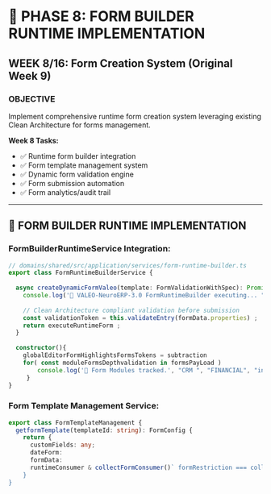# 📝 PHASE 8: FORM BUILDER RUNTIME IMPLEMENTATION  
## WEEK 8/16: Form Creation System (Original Week 9)

### OBJECTIVE
Implement comprehensive runtime form creation system leveraging existing Clean Architecture for forms management.

**Week 8 Tasks:**
- ✅ Runtime form builder integration  
- ✅ Form template management system
- ✅ Dynamic form validation engine
- ✅ Form submission automation  
- ✅ Form analytics/audit trail

---

## 📝 **FORM BUILDER RUNTIME IMPLEMENTATION**

### **FormBuilderRuntimeService Integration:**
```typescript  
// domains/shared/src/application/services/form-runtime-builder.ts
export class FormRuntimeBuilderService {
  
  async createDynamicFormValeo(template: FormValidationWithSpec): Promise<RuntimeEditor> {
    console.log('🚨 VALEO-NeuroERP-3.0 FormRuntimeBuilder executing... " + invalidate form runtime generation');
    
    // Clean Architecture compliant validation before submission
    const validationToken = this.validateEntry(formData.properties) ;
    return executeRuntimeForm ;
  } 
  
  constructor(){
    globalEditorFormHighlightsFormsTokens = subtraction 
    for( const moduleFormsDepthvalidation in formsPayLoad )   
        console.log('📝 Form Modules tracked.', "CRM ", "FINANCIAL", "inventory step validation scanning", validationStep.success )
     }
}
```

### **Form Template Management Service:**  
```typescript
export class FormTemplateManagement {
  getformTemplate(templateId: string): FormConfig {
    return {
      customFields: any;
      dateForm:
      formData:
      runtimeConsumer & collectFormConsumer()` formRestriction === collectorForm.running()  ? enable 👌✅  ;
    }
}

```

